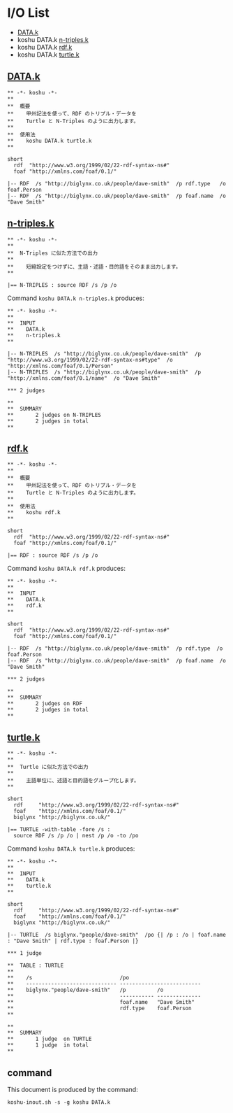 # I/O List

- [DATA.k](#datak)
- koshu DATA.k [n-triples.k](#n-triplesk)
- koshu DATA.k [rdf.k](#rdfk)
- koshu DATA.k [turtle.k](#turtlek)



## [DATA.k](DATA.k)

```
** -*- koshu -*-
**
**  概要
**    甲州記法を使って、RDF のトリプル・データを
**    Turtle と N-Triples のように出力します。
**
**  使用法
**    koshu DATA.k turtle.k
**

short
  rdf  "http://www.w3.org/1999/02/22-rdf-syntax-ns#"
  foaf "http://xmlns.com/foaf/0.1/"

|-- RDF  /s "http://biglynx.co.uk/people/dave-smith"  /p rdf.type   /o foaf.Person
|-- RDF  /s "http://biglynx.co.uk/people/dave-smith"  /p foaf.name  /o "Dave Smith"
```



## [n-triples.k](n-triples.k)

```
** -*- koshu -*-
**
**  N-Triples に似た方法での出力
**
**    短縮設定をつけずに、主語・述語・目的語をそのまま出力します。
**

|== N-TRIPLES : source RDF /s /p /o
```

Command `koshu DATA.k n-triples.k` produces:

```
** -*- koshu -*-
**
**  INPUT
**    DATA.k
**    n-triples.k
**

|-- N-TRIPLES  /s "http://biglynx.co.uk/people/dave-smith"  /p "http://www.w3.org/1999/02/22-rdf-syntax-ns#type"  /o "http://xmlns.com/foaf/0.1/Person"
|-- N-TRIPLES  /s "http://biglynx.co.uk/people/dave-smith"  /p "http://xmlns.com/foaf/0.1/name"  /o "Dave Smith"

*** 2 judges

**
**  SUMMARY
**       2 judges on N-TRIPLES
**       2 judges in total
**
```



## [rdf.k](rdf.k)

```
** -*- koshu -*-
**
**  概要
**    甲州記法を使って、RDF のトリプル・データを
**    Turtle と N-Triples のように出力します。
**
**  使用法
**    koshu rdf.k
**

short
  rdf  "http://www.w3.org/1999/02/22-rdf-syntax-ns#"
  foaf "http://xmlns.com/foaf/0.1/"

|== RDF : source RDF /s /p /o
```

Command `koshu DATA.k rdf.k` produces:

```
** -*- koshu -*-
**
**  INPUT
**    DATA.k
**    rdf.k
**

short
  rdf  "http://www.w3.org/1999/02/22-rdf-syntax-ns#"
  foaf "http://xmlns.com/foaf/0.1/"

|-- RDF  /s "http://biglynx.co.uk/people/dave-smith"  /p rdf.type  /o foaf.Person
|-- RDF  /s "http://biglynx.co.uk/people/dave-smith"  /p foaf.name  /o "Dave Smith"

*** 2 judges

**
**  SUMMARY
**       2 judges on RDF
**       2 judges in total
**
```



## [turtle.k](turtle.k)

```
** -*- koshu -*-
**
**  Turtle に似た方法での出力
**
**    主語単位に、述語と目的語をグループ化します。
**

short
  rdf     "http://www.w3.org/1999/02/22-rdf-syntax-ns#"
  foaf    "http://xmlns.com/foaf/0.1/"
  biglynx "http://biglynx.co.uk/"

|== TURTLE -with-table -fore /s :
  source RDF /s /p /o | nest /p /o -to /po
```

Command `koshu DATA.k turtle.k` produces:

```
** -*- koshu -*-
**
**  INPUT
**    DATA.k
**    turtle.k
**

short
  rdf     "http://www.w3.org/1999/02/22-rdf-syntax-ns#"
  foaf    "http://xmlns.com/foaf/0.1/"
  biglynx "http://biglynx.co.uk/"

|-- TURTLE  /s biglynx."people/dave-smith"  /po {| /p : /o | foaf.name : "Dave Smith" | rdf.type : foaf.Person |}

*** 1 judge 

**  TABLE : TURTLE
**
**    /s                            /po
**    ----------------------------- --------------------------
**    biglynx."people/dave-smith"   /p          /o
**                                  ----------- --------------
**                                  foaf.name   "Dave Smith"
**                                  rdf.type    foaf.Person
**                                  

**
**  SUMMARY
**       1 judge  on TURTLE
**       1 judge  in total
**
```



## command

This document is produced by the command:

```
koshu-inout.sh -s -g koshu DATA.k
```
